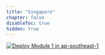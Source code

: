 ```yaml
---
title: "Singapore"
chapter: false
disableToc: true
hidden: true
---
```


<a href="https://console.aws.amazon.com/cloudformation/home?region=ap-southeast-1#/stacks/new?stackName=aws-k8s-network-workshop-setup&templateURL=https://net410-workshop-us-west-2.s3-us-west-2.amazonaws.com/awsk8snetworking-cluster-mgmt-cloud9.yaml" target="_blank">![Deploy Module 1 in ap-southeast-1](/images/deploy-to-aws.png)</a>
